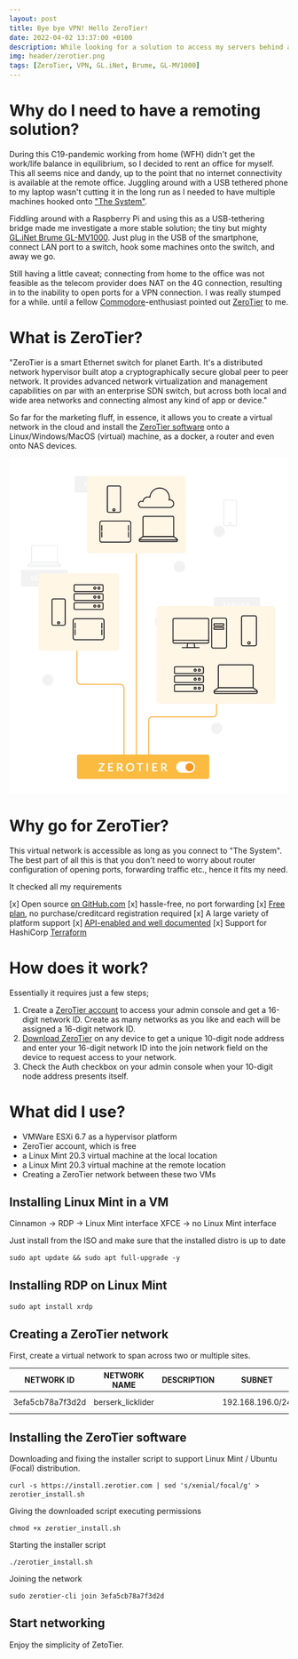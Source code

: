 ```yaml
---
layout: post
title: Bye bye VPN! Hello ZeroTier!
date: 2022-04-02 13:37:00 +0100
description: While looking for a solution to access my servers behind a NAT/routed network, I stumbled upon ZeroTier. It leverages the VPN capabilities to an out-of-this world dimension, as everything is super simple and cloud-driven. 
img: header/zerotier.png
tags: [ZeroTier, VPN, GL.iNet, Brume, GL-MV1000]
---
```

# Why do I need to have a remoting solution?

During this C19-pandemic working from home (WFH) didn't get the work/life balance in equilibrium, so I decided to rent an office for myself. This all seems nice and dandy, up to the point that no internet connectivity is available at the remote office. Juggling around with a USB tethered phone to my laptop wasn't cutting it in the long run as I needed to have multiple machines hooked onto ["The System"](https://en.wikipedia.org/wiki/Internet).

Fiddling around with a Raspberry Pi and using this as a USB-tethering bridge made me investigate a more stable solution; the tiny but mighty [GL.iNet Brume GL-MV1000](https://www.gl-inet.com/products/gl-mv1000/). Just plug in the USB of the smartphone, connect LAN port to a switch, hook some machines onto the switch, and away we go.

Still having a little caveat; connecting from home to the office was not feasible as the telecom provider does NAT on the 4G connection, resulting in to the inability to open ports for a VPN connection. I was really stumped for a while. until a fellow [Commodore](https://en.wikipedia.org/wiki/Commodore_International)-enthusiast pointed out [ZeroTier](https://www.zerotier.com/) to me.

# What is ZeroTier?

"ZeroTier is a smart Ethernet switch for planet Earth. It's a distributed network hypervisor built atop a cryptographically secure global peer to peer network. It provides advanced network virtualization and management capabilities on par with an enterprise SDN switch, but across both local and wide area networks and connecting almost any kind of app or device."

So far for the marketing fluff, in essence, it allows you to create a virtual network in the cloud and install the [ZeroTier software](https://www.zerotier.com/download/) onto a Linux/Windows/MacOS (virtual) machine, as a docker, a router and even onto NAS devices.

![](/assets/img/ZT_NetworkGraphic_Homepage.png)

# Why go for ZeroTier?

This virtual network is accessible as long as you connect to "The System". The best part of all this is that you don't need to worry about router configuration of opening ports, forwarding traffic etc., hence it fits my need.

It checked all my requirements

[x] Open source [on GitHub.com](https://github.com/zerotier)
[x] hassle-free, no port forwarding
[x] [Free plan](https://www.zerotier.com/pricing/), no purchase/creditcard registration required
[x] A large variety of platform support
[x] [API-enabled and well documented](https://docs.zerotier.com/central/v1/)
[x] Support for HashiCorp [Terraform](https://docs.zerotier.com/terraform/quickstart)

# How does it work?

Essentially it requires just a few steps;

1. Create a [ZeroTier account](https://accounts.zerotier.com/auth/realms/zerotier/protocol/openid-connect/registrations?client_id=zt-central&redirect_uri=https%3A%2F%2Fmy.zerotier.com%2Fapi%2F_auth%2Foidc%2Fcallback&response_type=code&scope=openid+profile+email+offline_access&state=state) to access your admin console and get a 16-digit network ID. Create as many networks as you like and each will be assigned a 16-digit network ID.
2. [Download ZeroTier](https://www.zerotier.com/download/) on any device to get a unique 10-digit node address and enter your 16-digit network ID into the join network field on the device to request access to your network.
3. Check the Auth checkbox on your admin console when your 10-digit node address presents itself.

# What did I use?

* VMWare ESXi 6.7 as a hypervisor platform
* ZeroTier account, which is free
* a Linux Mint 20.3 virtual machine at the local location
* a Linux Mint 20.3 virtual machine at the remote location
* Creating a ZeroTier network between these two VMs

## Installing Linux Mint in a VM

Cinnamon -> RDP -> Linux Mint interface
XFCE -> no Linux Mint interface

Just install from the ISO and make sure that the installed distro is up to date

    sudo apt update && sudo apt full-upgrade -y

## Installing RDP on Linux Mint

    sudo apt install xrdp

## Creating a ZeroTier network

First, create a virtual network to span across two or multiple sites.

| NETWORK ID        | NETWORK NAME      | DESCRIPTION   | SUBNET            | NODES | CREATED       |
| ---               | ---               | ---           | ---               | ---   | ---           | 
| 3efa5cb78a7f3d2d  | berserk_licklider |               | 192.168.196.0/24  | 0/0   | 2022-04-02    |

## Installing the ZeroTier software

Downloading and fixing the installer script to support Linux Mint / Ubuntu (Focal) distribution.

    curl -s https://install.zerotier.com | sed 's/xenial/focal/g' > zerotier_install.sh 

Giving the downloaded script executing permissions

    chmod +x zerotier_install.sh

Starting the installer script

    ./zerotier_install.sh 

Joining the network 

    sudo zerotier-cli join 3efa5cb78a7f3d2d

## Start networking

Enjoy the simplicity of ZetoTier.
